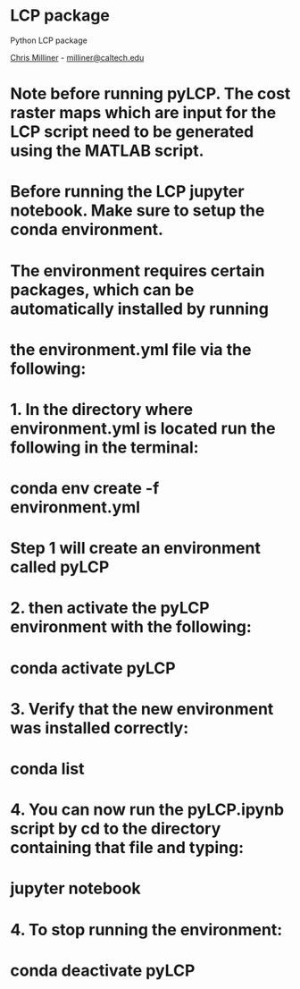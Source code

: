 # LCP package

Python LCP package

[Chris Milliner](mailto:milliner@caltech.edu)
    - milliner@caltech.edu

# Note before running pyLCP. The cost raster maps which are input for the LCP script need to be generated using the MATLAB script. 

# Before running the LCP jupyter notebook. Make sure to setup the conda environment.
# The environment requires certain packages, which can be automatically installed by running
# the environment.yml file via the following:

# 1. In the directory where environment.yml is located run the following in the terminal:
# conda env create -f environment.yml

# Step 1 will create an environment called pyLCP

# 2. then activate the pyLCP environment with the following:
#  conda activate pyLCP

# 3. Verify that the new environment was installed correctly:
# conda list

# 4. You can now run the pyLCP.ipynb script by cd to the directory containing that file and typing:
#  jupyter notebook

# 4. To stop running the environment:
# conda deactivate pyLCP
